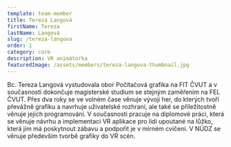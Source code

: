 ```yaml
---
template: team-member
title: Tereza Langová
firstName: Tereza
lastName: Langová
slug: /tereza-langova
order: 1
category: core
description: VR animátorka
featuredImage: /assets/members/tereza-langova-thumbnail.jpg
---
```


Bc. Tereza Langová vystudovala obor Počítačová grafika na FIT ČVUT a v současnosti dokončuje magisterské studium se stejným zaměřením na FEL ČVUT. Přes dva roky se ve volném čase věnuje vývoji her, do kterých tvoří převážně grafiku a navrhuje uživatelské rozhraní, ale také se příležitostně věnuje jejich programování. V současnosti pracuje na diplomové práci, která se věnuje návrhu a implementaci VR aplikace pro lidi upoutané na lůžko, která jim má poskytnout zábavu a podpořit je v mírném cvičení. V NÚDZ se věnuje především tvorbě grafiky do VR scén.

